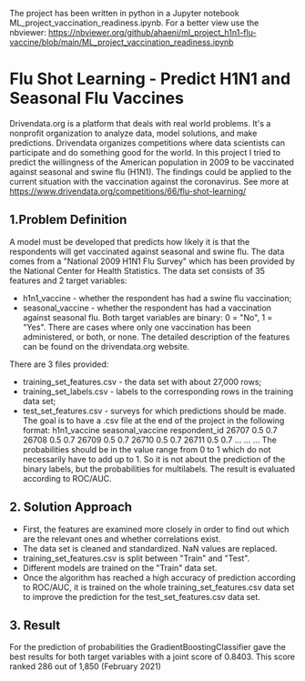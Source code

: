 The project has been written in python in a Jupyter notebook ML_project_vaccination_readiness.ipynb. For a better view use the nbviewer:
https://nbviewer.org/github/ahaeni/ml_project_h1n1-flu-vaccine/blob/main/ML_project_vaccination_readiness.ipynb

# Flu Shot Learning - Predict H1N1 and Seasonal Flu Vaccines

Drivendata.org is a platform that deals with real world problems. It's a nonprofit organization to analyze data, model solutions, and make predictions. Drivendata organizes competitions where data scientists can participate and do something good for the world. In this project I tried to predict the willingness
of the American population in 2009 to be vaccinated against seasonal and swine flu (H1N1). The findings could be applied to the current situation with the
vaccination against the coronavirus. See more at https://www.drivendata.org/competitions/66/flu-shot-learning/


## 1.Problem Definition
A model must be developed that predicts how likely it is that the respondents will get vaccinated against seasonal and swine flu. The data comes from a "National 2009 H1N1 Flu Survey" which has been provided by the National Center for Health Statistics. The data set consists of 35 features and 2 target variables:
- h1n1_vaccine - whether the respondent has had a swine flu vaccination;
- seasonal_vaccine - whether the respondent has had a vaccination against seasonal flu.
Both target variables are binary: 0 = "No", 1 = "Yes". There are cases where only one vaccination has been administered, or both, or none. The detailed description of the features can be found on the drivendata.org website.

There are 3 files provided:
- training_set_features.csv - the data set with about 27,000 rows;
- training_set_labels.csv - labels to the corresponding rows in the training
data set;
- test_set_features.csv - surveys for which predictions should be made.
The goal is to have a .csv file at the end of the project in the following format:
h1n1_vaccine seasonal_vaccine
respondent_id
26707 0.5 0.7
26708 0.5 0.7
26709 0.5 0.7
26710 0.5 0.7
26711 0.5 0.7
... ... ...
The probabilities should be in the value range from 0 to 1 which do not necessarily have to add up to 1. So it is not about the prediction of the binary labels, but the probabilities for multilabels. The result is evaluated according to ROC/AUC.

## 2. Solution Approach
- First, the features are examined more closely in order to find out which are the relevant ones and whether correlations exist.
- The data set is cleaned and standardized. NaN values are replaced.
- training_set_features.csv is split between "Train" and "Test".
- Different models are trained on the "Train" data set. 
- Once the algorithm has reached a high accuracy of prediction according to ROC/AUC, it is trained on the whole training_set_features.csv data set to improve the prediction for the test_set_features.csv data set.

## 3. Result
For the prediction of probabilities the GradientBoostingClassifier gave the best results for both target variables with a joint score of 0.8403. This score ranked 286 out of 1,850 (February 2021)



